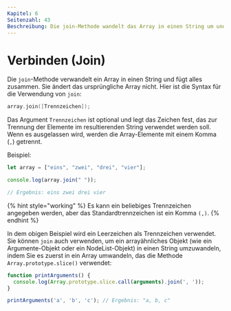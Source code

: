 ```yaml
---
Kapitel: 6
Seitenzahl: 43
Beschreibung: Die join-Methode wandelt das Array in einen String um und fügt alles zusammen, ohne das ursprüngliche Array zu verändern.
---
```

# Verbinden (Join)

Die `join`-Methode verwandelt ein Array in einen String und fügt alles zusammen. Sie ändert das ursprüngliche Array nicht. Hier ist die Syntax für die Verwendung von `join`:

```c
array.join([Trennzeichen]);
```

Das Argument `Trennzeichen` ist optional und legt das Zeichen fest, das zur Trennung der Elemente im resultierenden String verwendet werden soll. Wenn es ausgelassen wird, werden die Array-Elemente mit einem Komma (`,`) getrennt.

Beispiel:

```javascript
let array = ["eins", "zwei", "drei", "vier"];

console.log(array.join(" "));

// Ergebnis: eins zwei drei vier
```

{% hint style="working" %}
Es kann ein beliebiges Trennzeichen angegeben werden, aber das Standardtrennzeichen ist ein Komma `(,)`.
{% endhint %}

In dem obigen Beispiel wird ein Leerzeichen als Trennzeichen verwendet. Sie können `join` auch verwenden, um ein arrayähnliches Objekt (wie ein Argumente-Objekt oder ein NodeList-Objekt) in einen String umzuwandeln, indem Sie es zuerst in ein Array umwandeln, das die Methode `Array.prototype.slice()` verwendet:

```javascript
function printArguments() {
  console.log(Array.prototype.slice.call(arguments).join(', '));
}

printArguments('a', 'b', 'c'); // Ergebnis: "a, b, c"
```